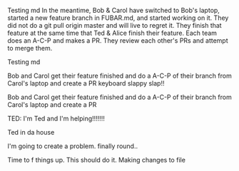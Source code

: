 
Testing md
In the meantime, Bob & Carol have switched to Bob's laptop, started a new feature branch in FUBAR.md, and started working on it. They did not do a git pull origin master and will live to regret it. They finish that feature at the same time that Ted & Alice finish their feature. Each team does an A-C-P and makes a PR. They review each other's PRs and attempt to merge them.

Testing md 

Bob and Carol get their feature finished and do a A-C-P of their branch from Carol's laptop and create a PR 
keyboard slappy slap!!

Bob and Carol get their feature finished and do a A-C-P of their branch from Carol's laptop and create a PR

TED: I'm Ted and I'm helping!!!!!!!

Ted in da house

I'm going to create a problem.
finally round..

Time to f things up. This should do it. Making changes to file
